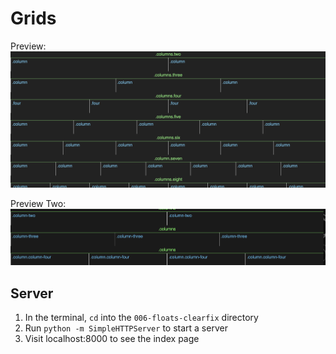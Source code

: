 # Grids

Preview:
![img/example.png](img/example.png)

Preview Two:
![img/example2.png](img/example2.png)

## Server
1. In the terminal, `cd` into the `006-floats-clearfix` directory
1. Run `python -m SimpleHTTPServer` to start a server
1. Visit localhost:8000 to see the index page
